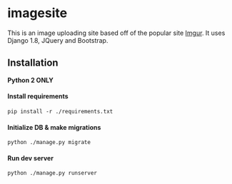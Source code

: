 # imagesite
This is an image uploading site based off of the popular site [Imgur](https://www.imgur.com). It uses Django 1.8, JQuery and Bootstrap.

## Installation
**Python 2 ONLY**
#### Install requirements
`pip install -r ./requirements.txt`
#### Initialize DB & make migrations
`python ./manage.py migrate`
#### Run dev server
`python ./manage.py runserver`
